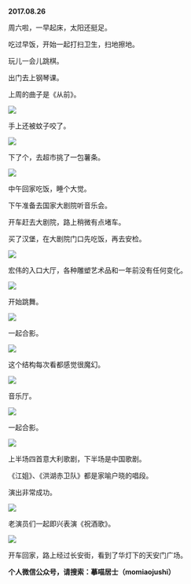 
          
**2017.08.26**

周六啦，一早起床，太阳还挺足。

吃过早饭，开始一起打扫卫生，扫地擦地。

玩儿一会儿跳棋。

出门去上钢琴课。

上周的曲子是《从前》。


![](http://wx3.sinaimg.cn/large/627d9660ly1fixi93hu11j20yg0mz42e.jpg)


手上还被蚊子咬了。


![](http://wx3.sinaimg.cn/large/627d9660ly1fixi959jwsj20yg0mzjvi.jpg)


下了个，去超市挑了一包薯条。


![](http://wx3.sinaimg.cn/large/627d9660ly1fixi93ud08j20yg0mztdj.jpg)


中午回家吃饭，睡个大觉。

下午准备去国家大剧院听音乐会。

开车赶去大剧院，路上稍微有点堵车。

买了汉堡，在大剧院门口先吃饭，再去安检。


![](http://wx3.sinaimg.cn/large/627d9660ly1fixi92x03yj20yg0mzwio.jpg)


宏伟的入口大厅，各种雕塑艺术品和一年前没有任何变化。


![](http://wx3.sinaimg.cn/large/627d9660ly1fixi94zkqlj20yg0putf9.jpg)


开始跳舞。


![](http://wx3.sinaimg.cn/large/627d9660ly1fixi95kngmj20yg0puafc.jpg)


一起合影。


![](http://wx3.sinaimg.cn/large/627d9660ly1fixi947dhqj20yg0puwje.jpg)


这个结构每次看都感觉很魔幻。


![](http://wx3.sinaimg.cn/large/627d9660ly1fixi93b657j20yg0puk1o.jpg)


音乐厅。


![](http://wx3.sinaimg.cn/large/627d9660ly1fixi94rx46j20yg0pun3a.jpg)


一起合影。


![](http://wx3.sinaimg.cn/large/627d9660ly1fixi94g707j20yg0puq7d.jpg)


上半场四首意大利歌剧，下半场是中国歌剧。

《江姐》、《洪湖赤卫队》都是家喻户晓的唱段。

演出非常成功。


![](http://wx3.sinaimg.cn/large/627d9660ly1fixi940h66j20yg0pujuv.jpg)


老演员们一起即兴表演《祝酒歌》。


![](http://wx3.sinaimg.cn/large/627d9660ly1fixi95x7jaj20yg0pu42q.jpg)


开车回家，路上经过长安街，看到了华灯下的天安门广场。


**个人微信公众号，请搜索：摹喵居士（momiaojushi）**

        